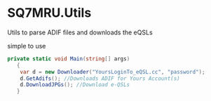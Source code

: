 # SQ7MRU.Utils
Utils to parse ADIF files and downloads the eQSLs

simple to use 

```c#
private static void Main(string[] args)
   {
    var d = new Downloader("YoursLoginTo_eQSL.cc", "password");
    d.GetAdifs(); //Downloads ADIF for Yours Account(s)
    d.DownloadJPGs(); //Download e-QSLs 
   }
```
